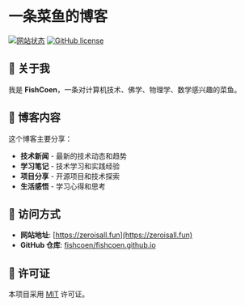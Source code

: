 # 一条菜鱼的博客

[![网站状态](https://img.shields.io/website?url=https://zeroisall.fun)][website]
[![GitHub license](https://img.shields.io/github/license/fishcoen/fishcoen.github.io.svg?color=blue)][mit]

## 📝 关于我

我是 **FishCoen**，一条对计算机技术、佛学、物理学、数学感兴趣的菜鱼。

## 🎯 博客内容

这个博客主要分享：

- **技术新闻** - 最新的技术动态和趋势
- **学习笔记** - 技术学习和实践经验
- **项目分享** - 开源项目和技术探索
- **生活感悟** - 学习心得和思考


## 📱 访问方式

- **网站地址**: [https://zeroisall.fun](https://zeroisall.fun)
- **GitHub 仓库**: [fishcoen/fishcoen.github.io](https://github.com/fishcoen/fishcoen.github.io)

## 📄 许可证

本项目采用 [MIT][mit] 许可证。

[website]: https://zeroisall.fun
[chirpy]: https://github.com/cotes2020/jekyll-theme-chirpy/
[mit]: https://github.com/fishcoen/fishcoen.github.io/blob/main/LICENSE

<!-- Auto-deployment test -->
